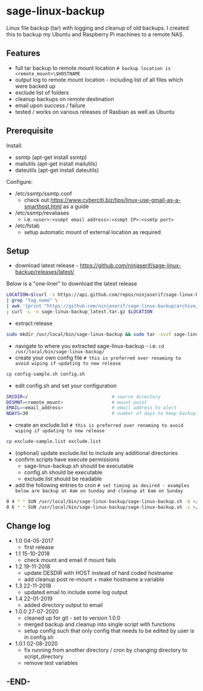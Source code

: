 # sage-linux-backup

Linux file backup (tar) with logging and cleanup of old backups.  I created this to backup my Ubuntu and Raspberry Pi machines to a remote NAS.

## Features

* full tar backup to remote mount location `# backup location is <remote_mount>\$HOSTNAME`
* output log to remote mount location - including list of all files which were backed up
* exclude list of folders
* cleanup backups on remote destination
* email upon success / failure
* tested / works on various releases of Rasbian as well as Ubuntu

## Prerequisite

Install:

* ssmtp (apt-get install ssmtp)
* mailutils (apt-get install mailutils)
* dateutils (apt-get install dateutils)

Configure:

* /etc/ssmtp/ssmtp.conf
  * check out https://www.cyberciti.biz/tips/linux-use-gmail-as-a-smarthost.html as a guide
* /etc/ssmtp/revaliases
  * i.e. `<user>:<ssmpt email address>:<ssmpt IP>:<ssmtp port>`
* /etc/fstab
  * setup automatic mount of external location as required

## Setup

* download latest release - https://github.com/ninjaserif/sage-linux-backup/releases/latest/

Below is a "one-liner" to download the latest release

```bash
LOCATION=$(curl -s https://api.github.com/repos/ninjaserif/sage-linux-backup/releases/latest \
| grep "tag_name" \
| awk '{print "https://github.com/ninjaserif/sage-linux-backup/archive/" substr($2, 2, length($2)-3) ".tar.gz"}') \
; curl -L -o sage-linux-backup_latest.tar.gz $LOCATION
```

* extract release

```bash
sudo mkdir /usr/local/bin/sage-linux-backup && sudo tar -xvzf sage-linux-backup_latest.tar.gz --strip=1 -C /usr/local/bin/sage-linux-backup
```

* navigate to where you extracted sage-linux-backup - i.e. `cd /usr/local/bin/sage-linux-backup/`
* create your own config file `# this is preferred over renaming to avoid wiping if updating to new release`

```bash
cp config-sample.sh config.sh
```

* edit config.sh and set your configuration

```bash
SRCDIR=/                               # source directory
DESMNT=<remote_mount>                  # mount point
EMAIL=<email_address>                  # email address to alert
NDAYS=30                               # number of days to keep backups for
```

* create an exclude.list `# this is preferred over renaming to avoid wiping if updating to new release`

```bash
cp exclude-sample.list exclude.list
```

* (optional) update exclude.list to include any additional directories
* confirm scripts have execute permissions
  * sage-linux-backup.sh should be executable
  * config.sh should be executable
  * exclude.list should be readable
* add the following entries to cron `# set timing as desired - examples below are backup at 4am on Sunday and cleanup at 6am on Sunday`

```bash
0 4 * * SUN /usr/local/bin/sage-linux-backup/sage-linux-backup.sh -b >/dev/null 2>&1
0 6 * * SUN /usr/local/bin/sage-linux-backup/sage-linux-backup.sh -c >/dev/null 2>&1
```

## Change log

* 1.0 04-05-2017
  * first release
* 1.1 15-10-2018
  * check mount and email if mount fails
* 1.2 19-11-2018
  * update DESDIR with HOST instead of hard coded hostname
  * add cleanup post re-mount + make hostname a variable
* 1.3 22-11-2018
  * updated email to include some log output
* 1.4 22-01-2019
  * added directory output to email
* 1.0.0 27-07-2020
  * cleaned up for git - set to version 1.0.0
  * merged backup and cleanup into single script with functions
  * setup config such that only config that needs to be edited by user is in config.sh
* 1.0.1 02-08-2020
  * fix running from another directory / cron by changing directory to script_directory
  * remove test variables

## -END-

